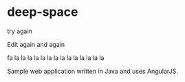 # deep-space

try again


Edit again and again

fa la la la la la la la la la la la la la la

Sample web application written in Java and uses AngularJS.
